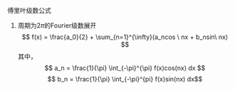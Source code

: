 傅里叶级数公式

1. 周期为$2\pi$的Fourier级数展开
$$
f(x) = \frac{a_0}{2} + \sum_{n=1}^{\infty}(a_ncos \ nx + b_nsin\ nx)  
$$
其中，
$$ a_n = \frac{1}{\pi} \int_{-\pi}^{\pi} f(x)cos(nx) dx $$
$$ b_n = \frac{1}{\pi} \int_{-\pi}^{pi} f(x)sin(nx) dx$$